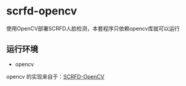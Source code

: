 # scrfd-opencv
使用OpenCV部署SCRFD人脸检测，本套程序只依赖opencv库就可以运行

## 运行环境

- opencv

opencv 的实现来自于：[SCRFD-OpenCV](https://github.com/hpc203/scrfd-opencv)

